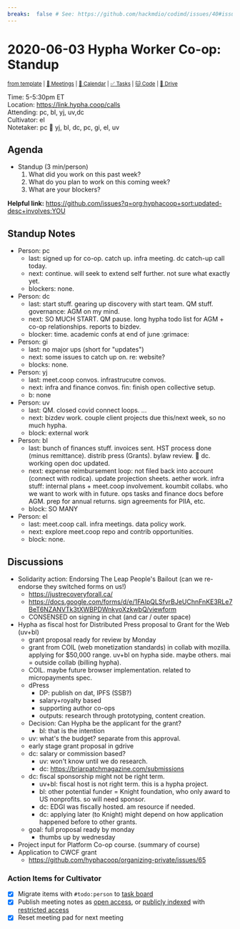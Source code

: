 ```yaml
---
breaks:  false # See: https://github.com/hackmdio/codimd/issues/40#issuecomment-172927690
---
```

# 2020-06-03 Hypha Worker Co-op: Standup

<sup>[from template][template] | [:notebook: Meetings][meetings] | [:date: Calendar][calendar] | [:white_check_mark: Tasks][tasks] | [:cat: Code][gh] | [:open_file_folder: Drive][drive]</sup>

Time:       5-5:30pm ET  
Location:   https://link.hypha.coop/calls  
Attending:  pc, bl, yj, uv,dc  
Cultivator: el  
Notetaker:  pc :raising_hand: yj, bl, dc, pc, gi, el, uv

## Agenda

- Standup (3 min/person)
  1. What did you work on this past week?
  2. What do you plan to work on this coming week?
  3. What are your blockers?
  
**Helpful link:** https://github.com/issues?q=org:hyphacoop+sort:updated-desc+involves:YOU

## Standup Notes

- Person: pc
	- last: signed up for co-op. catch up. infra meeting. dc catch-up call today.
	- next: continue. will seek to extend self further. not sure what exactly yet.
	- blockers: none.
- Person: dc
    - last: start stuff. gearing up discovery with start team. QM stuff. governance: AGM on my mind.
    - next: SO MUCH START. QM pause. long hypha todo list for AGM + co-op relationships. reports to bizdev.
    - blocker: time. academic confs at end of june :grimace:
- Person: gi
    - last: no major ups (short for "updates")
    - next: some issues to catch up on. re: website?
    - blocks: none.
- Person: yj
    - last: meet.coop convos. infrastrucutre convos.
    - next: infra and finance convos. fin: finish open collective setup.
    - b: none
- Person: uv
    - last: QM. closed covid connect loops. ...
    - next: bizdev work. couple client projects due this/next week, so no much hypha.
    - block: external work
- Person: bl
    - last: bunch of finances stuff. invoices sent. HST process done (minus remittance). distrib press (Grants). bylaw review. :raised_hands: dc. working open doc updated.
    - next: expense reimbursement loop: not filed back into account (connect with rodica). update projection sheets. aether work. infra stuff: internal plans + meet.coop involvement. koumbit collabs. who we want to work with in future. ops tasks and finance docs before AGM. prep for annual returns. sign agreements for PIIA, etc.
    - block: SO MANY
- Person: el
    - last: meet.coop call. infra meetings. data policy work.
    - next: explore meet.coop repo and contrib opportunities.
    - block: none.

## Discussions

- Solidarity action: Endorsing The Leap People's Bailout
  (can we re-endorse they switched forms on us!)
    - https://justrecoveryforall.ca/
    - https://docs.google.com/forms/d/e/1FAIpQLSfvrBJeUChnFnKE3RLe7BeT6NZANVTk3tXWBPDWnkyoXzkwbQ/viewform
    - CONSENSED on signing in chat (and car / outer space)
- Hypha as fiscal host for Distributed Press proposal to Grant for the Web (uv+bl)
    - grant proposal ready for review by Monday
    - grant from COIL (web monetization standards) in collab with mozilla. applying for $50,000 range. uv+bl on hypha side. maybe others. mai = outside collab (billing hypha).
    - COIL. maybe future browser implementation. related to micropayments spec.
    - dPress
        - DP: publish on dat, IPFS (SSB?)
        - salary+royalty based
        - supporting author co-ops
        - outputs: research through prototyping, content creation.
    - Decision: Can Hypha be the applicant for the grant?
        - bl: that is the intention
    - uv: what's the budget? separate from this approval.
    - early stage grant proposal in gdrive
    - dc: salary or commission based?
        - uv: won't know until we do research.
        - dc: https://briarpatchmagazine.com/submissions
    - dc: fiscal sponsorship might not be right term.
        - uv+bl: fiscal host is not right term. this is a hypha project.
        - bl: other potential funder = Knight foundation, who only award to US nonprofits. so will need sponsor.
        - dc: EDGI was fiscally hosted. am resource if needed.
        - dc: applying later (to Knight) might depend on how application happened before to other grants.
    - goal: full proposal ready by monday
        - thumbs up by wednesday
- Project input for Platform Co-op course. (summary of course)
- Application to CWCF grant
    - https://github.com/hyphacoop/organizing-private/issues/65


### Action Items for Cultivator

- [x] Migrate items with `#todo:person` to [task board][tasks]
- [x] Publish meeting notes as [open access][public], or [publicly indexed][index] with [restricted access][private]
- [x] Reset meeting pad for next meeting

<!-- Links: Important -->
[template]: https://link.hypha.coop/standup-template
[meetings]: https://link.hypha.coop/meetings
[calendar]: https://link.hypha.coop/calendar
[tasks]:    https://link.hypha.coop/tasks
[gh]:       https://link.hypha.coop/gh
[drive]:    https://link.hypha.coop/drive

<!-- Links: Archive -->
[public]:   https://github.com/hyphacoop/organizing/new/master?filename=_posts/meeting-notes/2020-MM-DD-standup.md
[index]:    https://github.com/hyphacoop/organizing/new/master?filename=_posts/private/meeting-notes/2020-MM-DD-standup.md&value=Empty%20file%20for%20public%20indexing%20of%20access-restricted%20file.
[private]:  https://github.com/hyphacoop/organizing-private/new/master?filename=meeting-notes/2020-MM-DD-standup.md
